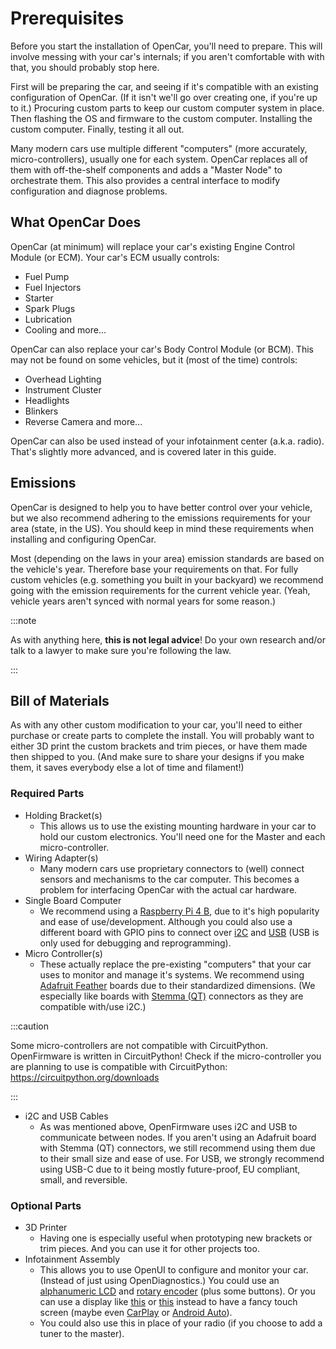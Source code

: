 # Prerequisites

Before you start the installation of OpenCar, you'll need to prepare. This will involve messing with your car's internals; if you aren't comfortable with with that, you should probably stop here.

First will be preparing the car, and seeing if it's compatible with an existing configuration of OpenCar. (If it isn't we'll go over creating one, if you're up to it.) Procuring custom parts to keep our custom computer system in place. Then flashing the OS and firmware to the custom computer. Installing the custom computer. Finally, testing it all out.

Many modern cars use multiple different "computers" (more accurately, micro-controllers), usually one for each system. OpenCar replaces all of them with off-the-shelf components and adds a "Master Node" to orchestrate them. This also provides a central interface to modify configuration and diagnose problems.

## What OpenCar Does

OpenCar (at minimum) will replace your car's existing Engine Control Module (or ECM). Your car's ECM usually controls:

- Fuel Pump
- Fuel Injectors
- Starter
- Spark Plugs
- Lubrication
- Cooling and more...

OpenCar can also replace your car's Body Control Module (or BCM). This may not be found on some vehicles, but it (most of the time) controls:

- Overhead Lighting
- Instrument Cluster
- Headlights
- Blinkers
- Reverse Camera and more...

OpenCar can also be used instead of your infotainment center (a.k.a. radio). That's slightly more advanced, and is covered later in this guide.

## Emissions

OpenCar is designed to help you to have better control over your vehicle, but we also recommend adhering to the emissions requirements for your area (state, in the US). You should keep in mind these requirements when installing and configuring OpenCar.

Most (depending on the laws in your area) emission standards are based on the vehicle's year. Therefore base your requirements on that. For fully custom vehicles (e.g. something you built in your backyard) we recommend going with the emission requirements for the current vehicle year. (Yeah, vehicle years aren't synced with normal years for some reason.)

:::note

As with anything here, **this is not legal advice**! Do your own research and/or talk to a lawyer to make sure you're following the law.

:::

## Bill of Materials

As with any other custom modification to your car, you'll need to either purchase or create parts to complete the install. You will probably want to either 3D print the custom brackets and trim pieces, or have them made then shipped to you. (And make sure to share your designs if you make them, it saves everybody else a lot of time and filament!)

### Required Parts

- Holding Bracket(s)
  - This allows us to use the existing mounting hardware in your car to hold our custom electronics. You'll need one for the Master and each micro-controller.
- Wiring Adapter(s)
  - Many modern cars use proprietary connectors to (well) connect sensors and mechanisms to the car computer. This becomes a problem for interfacing OpenCar with the actual car hardware.
- Single Board Computer
  - We recommend using a [Raspberry Pi 4 B](https://www.raspberrypi.com/products/raspberry-pi-4-model-b/), due to it's high popularity and ease of use/development. Although you could also use a different board with GPIO pins to connect over [i2C](https://en.wikipedia.org/wiki/I%C2%B2C) and [USB](https://en.wikipedia.org/wiki/USB) (USB is only used for debugging and reprogramming).
- Micro Controller(s)
  - These actually replace the pre-existing "computers" that your car uses to monitor and manage it's systems. We recommend using [Adafruit Feather](https://www.adafruit.com/category/943) boards due to their standardized dimensions. (We especially like boards with [Stemma (QT)](https://www.adafruit.com/category/1005) connectors as they are compatible with/use i2C.)

:::caution

Some micro-controllers are not compatible with CircuitPython. OpenFirmware is written in CircuitPython! Check if the micro-controller you are planning to use is compatible with CircuitPython: <https://circuitpython.org/downloads>

:::

- i2C and USB Cables
  - As was mentioned above, OpenFirmware uses i2C and USB to communicate between nodes. If you aren't using an Adafruit board with Stemma (QT) connectors, we still recommend using them due to their small size and ease of use. For USB, we strongly recommend using USB-C due to it being mostly future-proof, EU compliant, small, and reversible.

### Optional Parts

- 3D Printer
  - Having one is especially useful when prototyping new brackets or trim pieces. And you can use it for other projects too.
- Infotainment Assembly
  - This allows you to use OpenUI to configure and monitor your car. (Instead of just using OpenDiagnostics.) You could use an [alphanumeric LCD](https://www.adafruit.com/product/499) and [rotary encoder](https://www.adafruit.com/product/5221) (plus some buttons). Or you can use a display like [this](https://www.adafruit.com/product/2260) or [this](https://www.adafruit.com/product/2407) instead to have a fancy touch screen (maybe even [CarPlay](https://www.apple.com/ios/carplay/) or [Android Auto](https://www.android.com/auto/)).
  - You could also use this in place of your radio (if you choose to add a tuner to the master).
